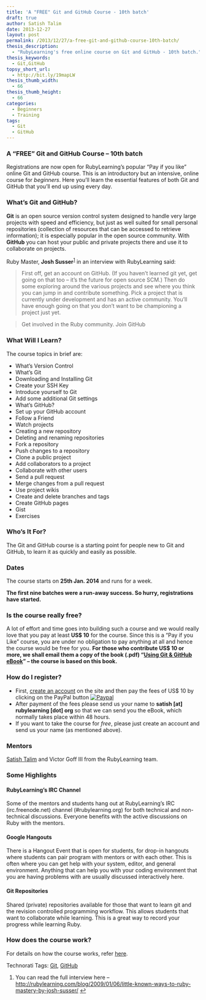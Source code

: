 ```yaml
---
title: 'A "FREE" Git and GitHub Course - 10th batch'
draft: true
author: Satish Talim
date: 2013-12-27
layout: post
permalink: /2013/12/27/a-free-git-and-github-course-10th-batch/
thesis_description:
  - "RubyLearning's free online course on Git and GitHub - 10th batch."
thesis_keywords:
  - Git,GitHub
topsy_short_url:
  - http://bit.ly/19mapLW
thesis_thumb_width:
  - 66
thesis_thumb_height:
  - 66
categories:
  - Beginners
  - Training
tags:
  - Git
  - GitHub
---
```

<div>
  <h3>
    A &#8220;FREE&#8221; Git and GitHub Course &#8211; 10th batch
  </h3>
  
  <p class="update">
    <span class="drop_cap">R</span>egistrations are now open for RubyLearning&#8217;s popular &#8220;Pay if you like&#8221; online Git and GitHub course. This is an introductory but an intensive, online course for <em>beginners</em>. Here you&#8217;ll learn the essential features of both Git and GitHub that you&#8217;ll end up using every day.
  </p>
  
  <h3>
    What&#8217;s Git and GitHub?
  </h3>
  
  <p>
    <strong>Git</strong> is an open source version control system designed to handle very large projects with speed and efficiency, but just as well suited for small personal repositories (collection of resources that can be accessed to retrieve information); it is especially popular in the open source community. With <strong>GitHub</strong> you can host your public and private projects there and use it to collaborate on projects.
  </p>
  
  <p>
    Ruby Master, <strong>Josh Susser</strong><sup class='footnote'><a href='#fn-8025-1' id='fnref-8025-1'>1</a></sup> in an interview with RubyLearning said:
  </p>
  
  <blockquote>
    <p>
      First off, get an account on GitHub. (If you haven&#8217;t learned git yet, get going on that too &#8211; it&#8217;s the future for open source SCM.) Then do some exploring around the various projects and see where you think you can jump in and contribute something. Pick a project that is currently under development and has an active community. You&#8217;ll have enough going on that you don&#8217;t want to be championing a project just yet.
    </p>
  </blockquote>
  
  <blockquote class="right">
    <p>
      Get involved in the Ruby community. Join GitHub
    </p>
  </blockquote>
  
  <h3>
    What Will I Learn?
  </h3>
  
  <p>
    The course topics in brief are:
  </p>
  
  <ul>
    <li>
      What&#8217;s Version Control
    </li>
    <li>
      What&#8217;s Git
    </li>
    <li>
      Downloading and Installing Git
    </li>
    <li>
      Create your SSH Key
    </li>
    <li>
      Introduce yourself to Git
    </li>
    <li>
      Add some additional Git settings
    </li>
    <li>
      What&#8217;s GitHub?
    </li>
    <li>
      Set up your GitHub account
    </li>
    <li>
      Follow a Friend
    </li>
    <li>
      Watch projects
    </li>
    <li>
      Creating a new repository
    </li>
    <li>
      Deleting and renaming repositories
    </li>
    <li>
      Fork a repository
    </li>
    <li>
      Push changes to a repository
    </li>
    <li>
      Clone a public project
    </li>
    <li>
      Add collaborators to a project
    </li>
    <li>
      Collaborate with other users
    </li>
    <li>
      Send a pull request
    </li>
    <li>
      Merge changes from a pull request
    </li>
    <li>
      Use project wikis
    </li>
    <li>
      Create and delete branches and tags
    </li>
    <li>
      Create GitHub pages
    </li>
    <li>
      Gist
    </li>
    <li>
      Exercises
    </li>
  </ul>
  
  <h3>
    Who&#8217;s It For?
  </h3>
  
  <p>
    The Git and GitHub course is a starting point for people new to Git and GitHub, to learn it as quickly and easily as possible.
  </p>
  
  <h3>
    Dates
  </h3>
  
  <p>
    The course starts on <b>25th Jan. 2014</b> and runs for a week.
  </p>
  
  <p>
    <b>The first nine batches were a run-away success. So hurry, registrations have started.</b>
  </p>
  
  <h3>
    Is the course really free?
  </h3>
  
  <p>
    A lot of effort and time goes into building such a course and we would really love that you pay at least <b>US$ 10</b> for the course. Since this is a &#8220;Pay if you Like&#8221; course, you are under no obligation to pay anything at all and hence the course would be free for you. <b>For those who contribute US$ 10 or more, we shall email them a copy of the book (.pdf) &#8220;<a href="http://rubylearning.com/blog/using-git-github-ebook/">Using Git & GitHub eBook</a>&#8221; &#8211; the course is based on this book.</b>
  </p>
  
  <h3>
    How do I register?
  </h3>
  
  <ul>
    <li>
      First, <a href="http://rubylearning.org/classes/login/index.php">create an account</a> on the site and then pay the fees of US$ 10 by clicking on the PayPal button <a href="http://rubylearning.org/classes/enrol/index.php?id=41"><img src="http://rubylearning.com/images/paypal_ruby.gif" alt="Paypal" /></a>
    </li>
    <li>
      After payment of the fees please send us your name to <strong>satish [at] rubylearning [dot] org</strong> so that we can send you the eBook, which normally takes place within 48 hours.
    </li>
    <li>
      If you want to take the course for <em>free</em>, please just create an account and send us your name (as mentioned above).
    </li>
  </ul>
  
  <h3>
    Mentors
  </h3>
  
  <p>
    <a href="http://satishtalim.com/">Satish Talim</a> and Victor Goff III from the RubyLearning team.
  </p>
  
  <h3>
    Some Highlights
  </h3>
  
  <h4>
    RubyLearning’s IRC Channel
  </h4>
  
  <p>
    Some of the mentors and students hang out at RubyLearning’s IRC (irc.freenode.net) channel (#rubylearning.org) for both technical and non-technical discussions. Everyone benefits with the active discussions on Ruby with the mentors.
  </p>
  
  <h4>
    Google Hangouts
  </h4>
  
  <p>
    There is a Hangout Event that is open for students, for drop-in hangouts where students can pair program with mentors or with each other. This is often where you can get help with your system, editor, and general environment. Anything that can help you with your coding environment that you are having problems with are usually discussed interactively here.
  </p>
  
  <h4>
    Git Repositories
  </h4>
  
  <p>
    Shared (private) repositories available for those that want to learn git and the revision controlled programming workflow. This allows students that want to collaborate while learning. This is a great way to record your progress while learning Ruby.
  </p>
  
  <h3>
    How does the course work?
  </h3>
  
  <p>
    For details on how the course works, refer <a href="http://rubylearning.com/blog/how-the-course-works/">here</a>.
  </p>
</div>

Technorati Tags: <a href="http://technorati.com/tag/Git" rel="tag">Git</a>, <a href="http://technorati.com/tag/GitHub" rel="tag">GitHub</a>

<div class='footnotes'>
  <div class='footnotedivider'>
  </div>
  
  <ol>
    <li id='fn-8025-1'>
      You can read the full interview here &#8211; <a href="http://rubylearning.com/blog/2009/01/06/little-known-ways-to-ruby-mastery-by-josh-susser/">http://rubylearning.com/blog/2009/01/06/little-known-ways-to-ruby-mastery-by-josh-susser/</a> <span class='footnotereverse'><a href='#fnref-8025-1'>&#8617;</a></span>
    </li>
  </ol>
</div>
